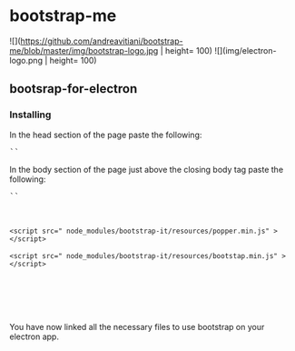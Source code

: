 # bootstrap-me

![](https://github.com/andreavitiani/bootstrap-me/blob/master/img/bootstrap-logo.jpg | height= 100)
![](img/electron-logo.png | height= 100)

## bootsrap-for-electron

### Installing

In the head section of the page paste the following:<br>

<pre>
`<link rel="stylesheet" href="node_modules/bootstrap-it/resources/bootstrap.min.css"/>`
</pre>

In the body section of the page just above the closing body tag paste the following:<br>

<pre>
`<script src="node_modules/bootstrap-it/resources/jquery-3.3.1.slim.min.js" ></script>`<br>

`<script src=" node_modules/bootstrap-it/resources/popper.min.js" ></script>`<br>
`<script src=" node_modules/bootstrap-it/resources/bootstap.min.js" ></script>`<br>

</pre>
<br><br><br>
You have now linked all the necessary files to use bootstrap on your electron app.
